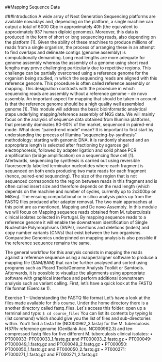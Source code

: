 ##Mapping Sequence Data 

###Introduction
A wide array of Next Generation Sequencing platforms are available nowadays and, depending on the platform, a single machine can output a total of 6000 Gbp in approximately 40h (the equivalent to approximately 937 human diploid genomes). Moreover, this data is produced in the form of short or long sequencing reads, also depending on the platform [1]. Given the ability of these machines to produce millions of reads from a single organism, the process of arranging these in an attempt to find overlaps and delineate contigs (genome assembly) is computationally demanding. Long read lengths are more adequate for genome assembly whereas the assembly of a genome using short read lengths may prove challenging particularly due to repetitive regions. This challenge can be partially overcomed using a reference genome for the organism being studied, in which the sequencing reads are aligned with this reference genome. This procedure is often called reference assembly or mapping. This designation contrasts with the procedure in which sequencing reads are assembly without a reference genome – de novo assembly.  An important aspect for mapping that should be taken in account is that the reference genome should be a high quality well assembled genome [1].
This module will address the basic bioinformatic analytical steps underlying mapping/reference assembly of NGS data. We will mainly focus on the analysis of sequence data obtained from Illumina platforms, that presently dominates 80-90% of the market, sequenced in paired-end mode. What does “paired-end mode” mean?  It is important to first start by understanding the process of Illumina “sequencing-by-synthesis” methodology: starting with genomic DNA, it is randomly sheared and an appropriate length is selected after fractioning by agarose gel electrophoresis, followed by adapter ligation and solid phase PCR amplification (bridge amplification) on a sequencing flow cell [1]. Afertwards, sequencing by synthesis is carried out using reversible fluorescently-labelled terminator nucleotides where each fragment is sequenced on both ends producing two mate reads for each fragment (hence, paired-end sequencing). The size of the region that is not sequenced corresponds to the region between reads in this fragment and is often called insert size and therefore depends on the read length (which depends on the machine and number of cycles, currently up to 2x300bp on MiSeq).
The ensuing computational or in silico analysis picks up from the FASTQ files produced after adapter removal. The two main approaches at this point are as mentioned, Mapping and De novo Assembly. In this module we will focus on Mapping sequence reads obtained from M. tuberculosis clinical isolates collected in Portugal. By mapping sequence reads to a reference genome it will enable the downstream identification of Single Nucleotide Polymorphisms (SNPs), insertions and deletions (indels) and copy number variants (CNVs) that exist between the two organisms. Comparative Genomics underpinned on mapping analysis is also possible if the reference sequence remains the same. 

The general workflow for this analysis consists in mapping the reads against a reference sequence using a mapper/aligner software to produce a mapping file (SAM/BAM) that can be further analysed and sorted using programs such as Picard Tools/Genome Analysis Toolkit or Samtools. Afterwards, it is possible to visualize the alignments using appropriate software with graphical interface and perform additional downstream analysis such as variant calling.
First, let’s have a quick look at the FASTQ file format (Exercise 1).




Exercise 1 – Understanding the FASTQ file format
Let’s have a look at the files made available for this course. Under the home directory there is a another directory called fastq_files.
Let´s access this folder: open up a terminal and type:
`$ cd course_files`
You can list its contents by typing ls (list command) which should give you the list of files and sub-directories within. You’ll find a fasta file (NC000962_3.fasta) for the M. tuberculosis H37Rv reference genome (GenBank Acc. NC000962.3) and ten compressed fastq files for five different M. tuberculosis clinical isolates:
•	PT000033:  PT000033_1.fastq.gz and PT000033_2.fastq.gz
•	PT000049:  PT000049_1.fastq.gz and PT000049_2.fastq.gz
•	PT000050:  PT000050_1.fastq.gz and PT000050_2.fastq.gz
•	PT000271:  PT000271_1.fastq.gz and PT000271_2.fastq.gz
